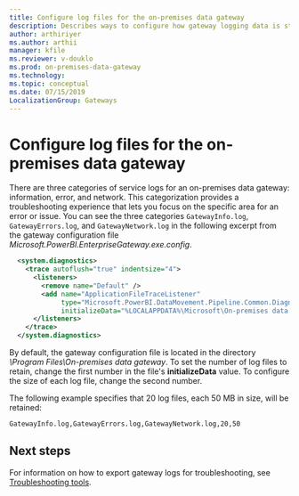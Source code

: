 ```yaml
---
title: Configure log files for the on-premises data gateway
description: Describes ways to configure how gateway logging data is stored.
author: arthiriyer
ms.author: arthii
manager: kfile
ms.reviewer: v-douklo
ms.prod: on-premises-data-gateway
ms.technology:
ms.topic: conceptual
ms.date: 07/15/2019
LocalizationGroup: Gateways 
---
```


# Configure log files for the on-premises data gateway

There are three categories of service logs for an on-premises data gateway: information, error, and network. This categorization provides a troubleshooting experience that lets you focus on the specific area for an error or issue. You can see the three categories `GatewayInfo.log`, `GatewayErrors.log`, and `GatewayNetwork.log` in the following excerpt from the gateway configuration file *Microsoft.PowerBI.EnterpriseGateway.exe.config*.

```xml
  <system.diagnostics>
    <trace autoflush="true" indentsize="4">
      <listeners>
        <remove name="Default" />
        <add name="ApplicationFileTraceListener"
             type="Microsoft.PowerBI.DataMovement.Pipeline.Common.Diagnostics.RotatableFilesManagerTraceListener, Microsoft.PowerBI.DataMovement.Pipeline.Common"
             initializeData="%LOCALAPPDATA%\Microsoft\On-premises data gateway\,GatewayInfo.log,GatewayErrors.log,GatewayNetwork.log,20,50" />
      </listeners>
    </trace>
  </system.diagnostics>
```

By default, the gateway configuration file is located in the directory *\Program Files\On-premises data gateway*. To set the number of log files to retain, change the first number in the file's **initializeData** value. To configure the size of each log file, change the second number.

The following example specifies that 20 log files, each 50 MB in size, will be retained:

 `GatewayInfo.log,GatewayErrors.log,GatewayNetwork.log,20,50`

## Next steps

For information on how to export gateway logs for troubleshooting, see [Troubleshooting tools](service-gateway-tshoot.md#troubleshooting-tools).

